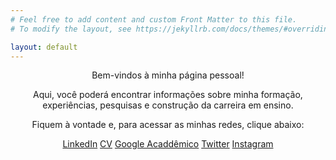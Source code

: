 ```yaml
---
# Feel free to add content and custom Front Matter to this file.
# To modify the layout, see https://jekyllrb.com/docs/themes/#overriding-theme-defaults

layout: default
---
```



<p align="center">Bem-vindos à minha página pessoal!</p>
<p align="center">Aqui, você poderá encontrar informações sobre minha formação, experiências, pesquisas e construção da
  carreira em ensino.</p>
<p align="center">Fiquem à vontade e, para acessar as minhas redes, clique abaixo:</p>

<p align="center">
  <a class="button is-primary" href="https://www.linkedin.com/in/andressa-mielke-vasconcelos-6496b6164/">LinkedIn</a>
  <a class="button is-primary" href="https://drive.google.com/file/d/1w_hM_fBR-AhA3jI16xKUP2hiugsxym7S/view?usp=sharing">CV</a>
  <a class="button is-primary" href="https://scholar.google.com.br/citations?user=4KtSi9MAAAAJ&hl=pt-BR">Google Acaddêmico</a>
  <a class="button is-primary" href="https://twitter.com/VasconcelosAM">Twitter</a>
  <a class="button is-primary" href="https://www.instagram.com/andressa.mielke/">Instagram</a>

</p>
